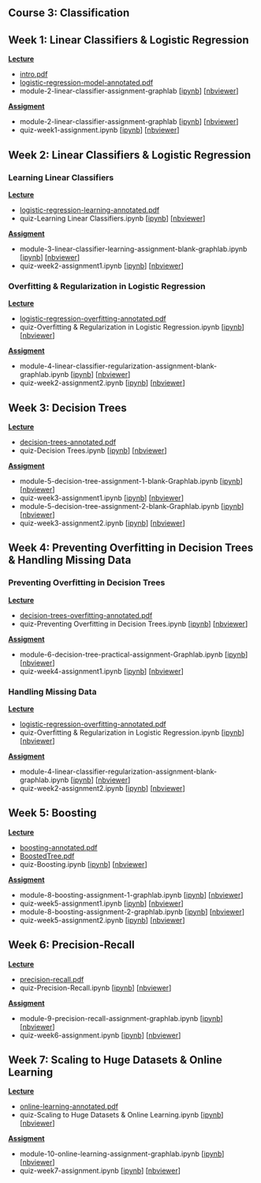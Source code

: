Course 3: Classification
---

## Week 1: Linear Classifiers & Logistic Regression

**[Lecture](./lecture/week1)**
- [intro.pdf](./lecture/week1/intro.pdf)
- [logistic-regression-model-annotated.pdf](./lecture/week1/logistic-regression-model-annotated.pdf)
- module-2-linear-classifier-assignment-graphlab [[ipynb](./lecture/week1/quiz-Learning%20Linear%20Classifiers.ipynb)] [[nbviewer](http://nbviewer.jupyter.org/github/tuanvu216/coursera-university-of-washington/blob/master/machine_learning/3_classification/lecture/week2/quiz-Learning%20Linear%20Classifiers.ipynb)]

**[Assigment](./assignment/week1)**
- module-2-linear-classifier-assignment-graphlab [[ipynb](./assignment/week1/module-2-linear-classifier-assignment-graphlab.ipynb)] [[nbviewer](http://nbviewer.jupyter.org/github/tuanvu216/coursera-university-of-washington/blob/master/machine_learning/3_classification/assigment/week1/module-2-linear-classifier-assignment-graphlab.ipynb)]
- quiz-week1-assignment.ipynb [[ipynb](./assignment/week1/quiz-week1-assignment.ipynb)] [[nbviewer](http://nbviewer.jupyter.org/github/tuanvu216/coursera-university-of-washington/blob/master/machine_learning/3_classification/assigment/week1/quiz-week1-assignment.ipynb)]

## Week 2: Linear Classifiers & Logistic Regression

### Learning Linear Classifiers

**[Lecture](./lecture/week2)**
- [logistic-regression-learning-annotated.pdf](./lecture/week2/logistic-regression-learning-annotated.pdf)
- quiz-Learning Linear Classifiers.ipynb [[ipynb](./lecture/week2/quiz-Learning%20Linear%20Classifiers.ipynb)] [[nbviewer](http://nbviewer.jupyter.org/github/tuanvu216/coursera-university-of-washington/blob/master/machine_learning/3_classification/lecture/week2/quiz-Learning%20Linear%20Classifiers.ipynb)]

**[Assigment](./assignment/week2)**
- module-3-linear-classifier-learning-assignment-blank-graphlab.ipynb [[ipynb](./assignment/week2/module-3-linear-classifier-learning-assignment-blank-graphlab.ipynb)] [[nbviewer](http://nbviewer.jupyter.org/github/tuanvu216/coursera-university-of-washington/blob/master/machine_learning/3_classification/assigment/week2/module-3-linear-classifier-learning-assignment-blank-graphlab.ipynb)]
- quiz-week2-assignment1.ipynb [[ipynb](./assignment/week2/quiz-week2-assignment1.ipynb)] [[nbviewer](http://nbviewer.jupyter.org/github/tuanvu216/coursera-university-of-washington/blob/master/machine_learning/3_classification/assigment/week2/quiz-week2-assignment1.ipynb)]

### Overfitting & Regularization in Logistic Regression

**[Lecture](./lecture/week2)**
- [logistic-regression-overfitting-annotated.pdf](./lecture/week2/logistic-regression-overfitting-annotated.pdf)
- quiz-Overfitting & Regularization in Logistic Regression.ipynb [[ipynb](./lecture/week2/quiz-Overfitting%20%26%20Regularization%20in%20Logistic%20Regression.ipynb)] [[nbviewer](http://nbviewer.jupyter.org/github/tuanvu216/coursera-university-of-washington/blob/master/machine_learning/3_classification/lecture/week2/quiz-Overfitting%20%26%20Regularization%20in%20Logistic%20Regression.ipynb)]

**[Assigment](./assignment/week2)**
- module-4-linear-classifier-regularization-assignment-blank-graphlab.ipynb [[ipynb](./assignment/week2/module-4-linear-classifier-regularization-assignment-blank-graphlab.ipynb)] [[nbviewer](http://nbviewer.jupyter.org/github/tuanvu216/coursera-university-of-washington/blob/master/machine_learning/3_classification/assigment/week2/module-4-linear-classifier-regularization-assignment-blank-graphlab.ipynb)]
- quiz-week2-assignment2.ipynb [[ipynb](./assignment/week2/quiz-week2-assignment2.ipynb)] [[nbviewer](http://nbviewer.jupyter.org/github/tuanvu216/coursera-university-of-washington/blob/master/machine_learning/3_classification/assigment/week2/quiz-week2-assignment2.ipynb)]

## Week 3: Decision Trees

**[Lecture](./lecture/week3)**
- [decision-trees-annotated.pdf](./lecture/week3/decision-trees-annotated.pdf)
- quiz-Decision Trees.ipynb [[ipynb](./lecture/week3/quiz-Decision%20Trees.ipynb)] [[nbviewer](http://nbviewer.jupyter.org/github/tuanvu216/coursera-university-of-washington/blob/master/machine_learning/3_classification/lecture/week3/quiz-Decision%20Trees.ipynb)]

**[Assigment](./assignment/week3)**
- module-5-decision-tree-assignment-1-blank-Graphlab.ipynb [[ipynb](./assignment/week3/module-5-decision-tree-assignment-1-blank-Graphlab.ipynb)] [[nbviewer](http://nbviewer.jupyter.org/github/tuanvu216/coursera-university-of-washington/blob/master/machine_learning/3_classification/assigment/week3/module-5-decision-tree-assignment-1-blank-Graphlab.ipynb)]
- quiz-week3-assignment1.ipynb [[ipynb](./assignment/week3/quiz-week3-assignment1.ipynb)] [[nbviewer](http://nbviewer.jupyter.org/github/tuanvu216/coursera-university-of-washington/blob/master/machine_learning/3_classification/assigment/week3/quiz-week3-assignment1.ipynb)]
- module-5-decision-tree-assignment-2-blank-Graphlab.ipynb [[ipynb](./assignment/week3/module-5-decision-tree-assignment-2-blank-Graphlab.ipynb)] [[nbviewer](http://nbviewer.jupyter.org/github/tuanvu216/coursera-university-of-washington/blob/master/machine_learning/3_classification/assigment/week3/module-5-decision-tree-assignment-2-blank-Graphlab.ipynb)]
- quiz-week3-assignment2.ipynb [[ipynb](./assignment/week3/quiz-week3-assignment2.ipynb)] [[nbviewer](http://nbviewer.jupyter.org/github/tuanvu216/coursera-university-of-washington/blob/master/machine_learning/3_classification/assigment/week3/quiz-week3-assignment2.ipynb)]

## Week 4: Preventing Overfitting in Decision Trees & Handling Missing Data

### Preventing Overfitting in Decision Trees

**[Lecture](./lecture/week4)**
- [decision-trees-overfitting-annotated.pdf](./lecture/week4/decision-trees-overfitting-annotated.pdf)
- quiz-Preventing Overfitting in Decision Trees.ipynb [[ipynb](./lecture/week4/quiz-Preventing%20Overfitting%20in%20Decision%20Trees.ipynb)] [[nbviewer](http://nbviewer.jupyter.org/github/tuanvu216/coursera-university-of-washington/blob/master/machine_learning/3_classification/lecture/week4/quiz-Preventing%20Overfitting%20in%20Decision%20Trees.ipynb)]

**[Assigment](./assignment/week4)**
- module-6-decision-tree-practical-assignment-Graphlab.ipynb [[ipynb](./assignment/week4/module-6-decision-tree-practical-assignment-Graphlab.ipynb)] [[nbviewer](http://nbviewer.jupyter.org/github/tuanvu216/coursera-university-of-washington/blob/master/machine_learning/3_classification/assigment/week4/module-6-decision-tree-practical-assignment-Graphlab.ipynb)]
- quiz-week4-assignment1.ipynb [[ipynb](./assignment/week4/quiz-week4-assignment1.ipynb)] [[nbviewer](http://nbviewer.jupyter.org/github/tuanvu216/coursera-university-of-washington/blob/master/machine_learning/3_classification/assigment/week4/quiz-week4-assignment1.ipynb)]

### Handling Missing Data

**[Lecture](./lecture/week4)**
- [logistic-regression-overfitting-annotated.pdf](./lecture/week2/logistic-regression-overfitting-annotated.pdf)
- quiz-Overfitting & Regularization in Logistic Regression.ipynb [[ipynb](./lecture/week2/quiz-Overfitting%20%26%20Regularization%20in%20Logistic%20Regression.ipynb)] [[nbviewer](http://nbviewer.jupyter.org/github/tuanvu216/coursera-university-of-washington/blob/master/machine_learning/3_classification/lecture/week2/quiz-Overfitting%20%26%20Regularization%20in%20Logistic%20Regression.ipynb)]

**[Assigment](./assignment/week4)**
- module-4-linear-classifier-regularization-assignment-blank-graphlab.ipynb [[ipynb](./assignment/week2/module-4-linear-classifier-regularization-assignment-blank-graphlab.ipynb)] [[nbviewer](http://nbviewer.jupyter.org/github/tuanvu216/coursera-university-of-washington/blob/master/machine_learning/3_classification/assigment/week2/module-4-linear-classifier-regularization-assignment-blank-graphlab.ipynb)]
- quiz-week2-assignment2.ipynb [[ipynb](./assignment/week2/quiz-week2-assignment2.ipynb)] [[nbviewer](http://nbviewer.jupyter.org/github/tuanvu216/coursera-university-of-washington/blob/master/machine_learning/3_classification/assigment/week2/quiz-week2-assignment2.ipynb)]

## Week 5: Boosting

**[Lecture](./lecture/week5)**
- [boosting-annotated.pdf](./lecture/week5/boosting-annotated.pdf)
- [BoostedTree.pdf](./lecture/week5/BoostedTree.pdf)
- quiz-Boosting.ipynb [[ipynb](./lecture/week5/quiz-Boosting.ipynb)] [[nbviewer](http://nbviewer.jupyter.org/github/tuanvu216/coursera-university-of-washington/blob/master/machine_learning/3_classification/lecture/week5/quiz-Boosting.ipynb)]

**[Assigment](./assignment/week5)**
- module-8-boosting-assignment-1-graphlab.ipynb [[ipynb](./assignment/week5/module-8-boosting-assignment-1-graphlab.ipynb)] [[nbviewer](http://nbviewer.jupyter.org/github/tuanvu216/coursera-university-of-washington/blob/master/machine_learning/3_classification/assigment/week5/module-8-boosting-assignment-1-graphlab.ipynb)]
- quiz-week5-assignment1.ipynb [[ipynb](./assignment/week5/quiz-week5-assignment1.ipynb)] [[nbviewer](http://nbviewer.jupyter.org/github/tuanvu216/coursera-university-of-washington/blob/master/machine_learning/3_classification/assigment/week5/quiz-week5-assignment1.ipynb)]
- module-8-boosting-assignment-2-graphlab.ipynb [[ipynb](./assignment/week5/module-8-boosting-assignment-2-graphlab.ipynb)] [[nbviewer](http://nbviewer.jupyter.org/github/tuanvu216/coursera-university-of-washington/blob/master/machine_learning/3_classification/assigment/week5/module-8-boosting-assignment-2-graphlab.ipynb)]
- quiz-week5-assignment2.ipynb [[ipynb](./assignment/week5/quiz-week5-assignment2.ipynb)] [[nbviewer](http://nbviewer.jupyter.org/github/tuanvu216/coursera-university-of-washington/blob/master/machine_learning/3_classification/assigment/week5/quiz-week5-assignment2.ipynb)]

## Week 6: Precision-Recall

**[Lecture](./lecture/week6)**
- [precision-recall.pdf](./lecture/week6/precision-recall.pdf)
- quiz-Precision-Recall.ipynb [[ipynb](./lecture/week6/quiz-Precision-Recall.ipynb)] [[nbviewer](http://nbviewer.jupyter.org/github/tuanvu216/coursera-university-of-washington/blob/master/machine_learning/3_classification/lecture/week6/quiz-Precision-Recall.ipynb)]

**[Assigment](./assignment/week6)**
- module-9-precision-recall-assignment-graphlab.ipynb [[ipynb](./assignment/week6/module-9-precision-recall-assignment-graphlab.ipynb)] [[nbviewer](http://nbviewer.jupyter.org/github/tuanvu216/coursera-university-of-washington/blob/master/machine_learning/3_classification/assigment/week6/module-9-precision-recall-assignment-graphlab.ipynb)]
- quiz-week6-assignment.ipynb [[ipynb](./assignment/week6/quiz-week6-assignment.ipynb)] [[nbviewer](http://nbviewer.jupyter.org/github/tuanvu216/coursera-university-of-washington/blob/master/machine_learning/3_classification/assigment/week6/quiz-week6-assignment.ipynb)]

## Week 7: Scaling to Huge Datasets & Online Learning

**[Lecture](./lecture/week7)**
- [online-learning-annotated.pdf](./lecture/week7/online-learning-annotated.pdf)
- quiz-Scaling to Huge Datasets & Online Learning.ipynb [[ipynb](./lecture/week7/quiz-Scaling%20to%20Huge%20Datasets%20%26%20Online%20Learning.ipynb)] [[nbviewer](http://nbviewer.jupyter.org/github/tuanvu216/coursera-university-of-washington/blob/master/machine_learning/3_classification/lecture/week7/quiz-Scaling%20to%20Huge%20Datasets%20%26%20Online%20Learning.ipynb)]

**[Assigment](./assignment/week7)**
- module-10-online-learning-assignment-graphlab.ipynb [[ipynb](./assignment/week7/module-10-online-learning-assignment-graphlab.ipynb)] [[nbviewer](http://nbviewer.jupyter.org/github/tuanvu216/coursera-university-of-washington/blob/master/machine_learning/3_classification/assigment/week7/module-10-online-learning-assignment-graphlab.ipynb)]
- quiz-week7-assignment.ipynb [[ipynb](./assignment/week7/quiz-week7-assignment.ipynb)] [[nbviewer](http://nbviewer.jupyter.org/github/tuanvu216/coursera-university-of-washington/blob/master/machine_learning/3_classification/assigment/week7/quiz-week7-assignment.ipynb)]
